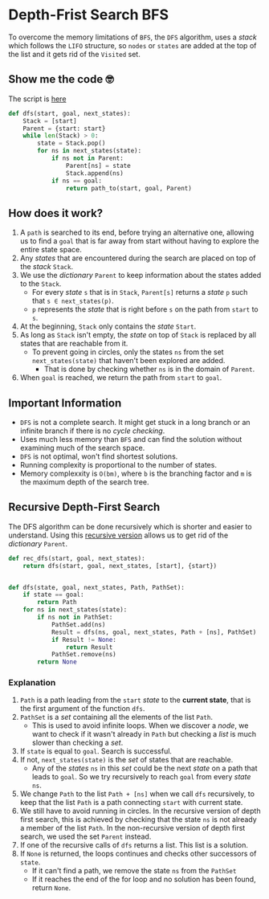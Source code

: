 # Depth-Frist Search BFS
To overcome the memory limitations of `BFS`, the `DFS` algorithm, uses a *stack* which follows the `LIFO` structure, so `nodes` or `states` are added at the top of the list and it gets rid of the `Visited` set.

## Show me the code 🤓
The script is [here](Scripts/2_3_DFS.py)

```py
def dfs(start, goal, next_states):
    Stack = [start]
    Parent = {start: start}
    while len(Stack) > 0:
        state = Stack.pop()
        for ns in next_states(state):
            if ns not in Parent:
                Parent[ns] = state
                Stack.append(ns)
            if ns == goal:
                return path_to(start, goal, Parent)
```



## How does it work?
1. A `path` is searched to its end, before trying an alternative one, allowing us to find a `goal` that is far away from start without having to explore the entire state space.
2. Any *states* that are encountered during the search are placed on top of the *stack* `Stack`.
3. We use the *dictionary* `Parent` to keep information about the states added to the `Stack`.
   - For every *state* `s` that is in `Stack`, `Parent[s]` returns a *state* `p` such that `s ∈ next_states(p)`.
    - `p` represents the *state* that is right before `s` on the path from `start` to `s`.
4. At the beginning, `Stack` only contains the *state* `Start`.
5. As long as `Stack` isn't empty, the *state* on top of `Stack` is replaced by all states that are reachable from it.
   - To prevent going in circles, only the states `ns` from the set `next_states(state)` that haven't been explored are added.
     - That is done by checking whether `ns` is in the domain of `Parent`.
6. When `goal` is reached, we return the path from `start` to `goal`. 

## Important Information 
- `DFS` is not a complete search. It might get stuck in a long branch or an infinite branch if there is no *cycle checking*.
- Uses much less memory than `BFS` and can find the solution without examining much of the search space.
- `DFS` is not optimal, won't find shortest solutions.
- Running complexity is proportional to the number of states.
- Memory complexxity is `O(bm)`, where `b` is the branching factor and `m` is the maximum depth of the search tree.
## Recursive Depth-First Search
The DFS algorithm can be done recursively which is shorter and easier to understand. Using this [recursive version](Scripts/2_3_Recursive_DFS.py) allows us to get rid of the *dictionary* `Parent`.
```py
def rec_dfs(start, goal, next_states):
    return dfs(start, goal, next_states, [start], {start})


def dfs(state, goal, next_states, Path, PathSet):
    if state == goal:
        return Path
    for ns in next_states(state):
        if ns not in PathSet:
            PathSet.add(ns)
            Result = dfs(ns, goal, next_states, Path + [ns], PathSet)
            if Result != None:
                return Result
            PathSet.remove(ns)
        return None
```

### Explanation
1. `Path` is a path leading from the `start` *state* to the **current state**, that is the first argument of the function `dfs`.
2. `PathSet` is a *set* containing all the elements of the list `Path`.
    - This is used to avoid infinite loops. When we discover a *node*, we want to check if it wasn't already in `Path` but checking a *list* is much slower than checking a *set*.
3. If `state` is equal to `goal`. Search is successful.
4. If not, `next_states(state)` is the *set* of states that are reachable.
   - Any of the *states* `ns` in this *set* could be the next *state* on a path that leads to `goal`. So we try recursively to reach `goal` from every *state* `ns`.
5. We change `Path` to the list `Path + [ns]` when we call `dfs` recursively, to keep that the list `Path` is a path connecting `start` with current state.
6. We still have to avoid running in circles. In the recursive version of depth first search, this is achieved by checking that the state `ns` is not already a member of the list `Path`. In the non-recursive version of depth first search, we used the set `Parent` instead. 
7. If one of the recursive calls of `dfs` returns a list. This list is a solution.
8. If `None` is returned, the loops continues and checks other successors of `state`.
    - If it can't find a path, we remove the state `ns` from the `PathSet`
    - If it reaches the end of the for loop and no solution has been found, return `None`.